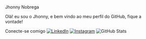 
Jhonny Nobrega

Olá! eu sou o Jhonny, e bem vindo ao meu perfil do GitHub, fique a vontade!

Conecte-se comigo
[![LinkedIn](https://img.shields.io/badge/LinkedIn-5858FA?style=for-the-badge&logo=linkedin&logoColor=000)](https://www.linkedin.com/in/jhonny-nobrega-604842245/)
[![Instagram](https://img.shields.io/badge/Instagram-5858FA?style=for-the-badge&logo=instagram&logoColor=000)](https://www.instagram.com/eu_sou_o_jhonny/)
![GitHub Stats](https://github-readme-stats.vercel.app/api?username=jhonnynobrega&theme=transparent&bg_color=000&border_color=5858FA&show_icons=true&icon_color=5858FA&title_color=5858FAtext_color=58FAF4)


